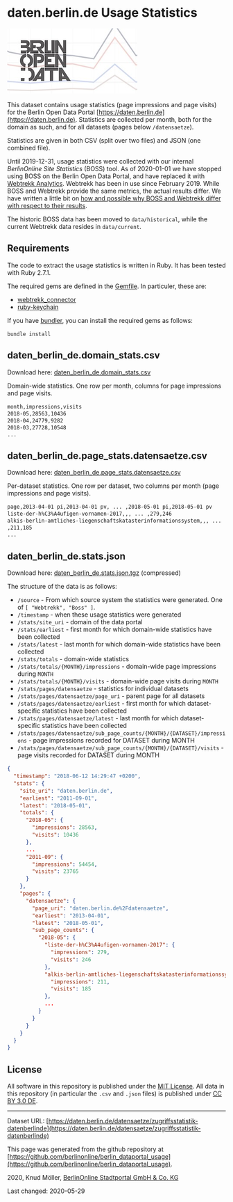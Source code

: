 # daten.berlin.de Usage Statistics

![logo for "daten.berlin.de Usage Statistics" dataset](image/daten-berlin-de-stats-social-preview_small.jpg)

This dataset contains usage statistics (page impressions and page visits) for the Berlin Open Data Portal [https://daten.berlin.de](https://daten.berlin.de). Statistics are collected per month, both for the domain as such, and for all datasets (pages below `/datensaetze`).

Statistics are given in both CSV (split over two files) and JSON (one combined file).

Until 2019-12-31, usage statistics were collected with our internal _BerlinOnline Site Statistics_ (BOSS) tool. As of 2020-01-01 we have stopped using BOSS on the Berlin Open Data Portal, and have replaced it with [Webtrekk Analytics](https://www.webtrekk.com/de/produkte/analytics/). Webtrekk has been in use since February 2019. While BOSS and Webtrekk provide the same metrics, the actual results differ. We have written a little bit on [how and possible why BOSS and Webtrekk differ with respect to their results](boss-vs-webtrekk.md).

The historic BOSS data has been moved to `data/historical`, while the current Webtrekk data resides in `data/current`.

## Requirements

The code to extract the usage statistics is written in Ruby. It has been tested with Ruby 2.7.1.

The required gems are defined in the [Gemfile](Gemfile). In particuler, these are:

- [webtrekk_connector](https://rubygems.org/gems/webtrekk_connector)
- [ruby-keychain](https://rubygems.org/gems/ruby-keychain)

If you have [bundler](https://bundler.io), you can install the required gems as follows:

```
bundle install
```

## daten_berlin_de.domain_stats.csv

Download here: [daten_berlin_de.domain_stats.csv](https://berlinonline.github.io/berlin_dataportal_usage/data/current/daten_berlin_de.domain_stats.csv)

Domain-wide statistics. One row per month, columns for page impressions and page visits.

```csv
month,impressions,visits
2018-05,28563,10436
2018-04,24779,9282
2018-03,27728,10548
...
```

## daten_berlin_de.page_stats.datensaetze.csv

Download here: [daten_berlin_de.page_stats.datensaetze.csv](https://berlinonline.github.io/berlin_dataportal_usage/data/current/daten_berlin_de.page_stats.datensaetze.csv)

Per-dataset statistics. One row per dataset, two columns per month (page impressions and page visits).

```
page,2013-04-01 pi,2013-04-01 pv, ... ,2018-05-01 pi,2018-05-01 pv
liste-der-h%C3%A4ufigen-vornamen-2017,,, ... ,279,246
alkis-berlin-amtliches-liegenschaftskatasterinformationssystem,,, ... ,211,185
...
```

## daten_berlin_de.stats.json

Download here: [daten_berlin_de.stats.json.tgz](https://berlinonline.github.io/berlin_dataportal_usage/data/current/daten_berlin_de.stats.json.tgz) (compressed)

The structure of the data is as follows:

* `/source` - From which source system the statistics were generated. One of `[ "Webtrekk", "Boss" ]`.
* `/timestamp` - when these usage statistics were generated
* `/stats/site_uri` - domain of the data portal
* `/stats/earliest` - first month for which domain-wide statistics have been collected
* `/stats/latest` - last month for which domain-wide statistics have been collected
* `/stats/totals` - domain-wide statistics
* `/stats/totals/{MONTH}/impressions` - domain-wide page impressions during `MONTH`
* `/stats/totals/{MONTH}/visits` - domain-wide page visits during `MONTH`
* `/stats/pages/datensaetze` - statistics for individual datasets
* `/stats/pages/datensaetze/page_uri` - parent page for all datasets
* `/stats/pages/datensaetze/earliest` - first month for which dataset-specific statistics have been collected
* `/stats/pages/datensaetze/latest` - last month for which dataset-specific statistics have been collected
* `/stats/pages/datensaetze/sub_page_counts/{MONTH}/{DATASET}/impressions` - page impressions recorded for DATASET during MONTH
* `/stats/pages/datensaetze/sub_page_counts/{MONTH}/{DATASET}/visits` - page visits recorded for DATASET during MONTH

```json
{
  "timestamp": "2018-06-12 14:29:47 +0200",
  "stats": {
    "site_uri": "daten.berlin.de",
    "earliest": "2011-09-01",
    "latest": "2018-05-01",
    "totals": {
      "2018-05": {
        "impressions": 28563,
        "visits": 10436
      },
      ...
      "2011-09": {
        "impressions": 54454,
        "visits": 23765
      }
    },
    "pages": {
      "datensaetze": {
        "page_uri": "daten.berlin.de%2Fdatensaetze",
        "earliest": "2013-04-01",
        "latest": "2018-05-01",
        "sub_page_counts": {
          "2018-05": {
            "liste-der-h%C3%A4ufigen-vornamen-2017": {
              "impressions": 279,
              "visits": 246
            },
            "alkis-berlin-amtliches-liegenschaftskatasterinformationssystem": {
              "impressions": 211,
              "visits": 185
            },
            ...
          }
        }
      }
    }
  }
}
```

## License

All software in this repository is published under the [MIT License](LICENSE). All data in this repository (in particular the `.csv` and `.json` files) is published under [CC BY 3.0 DE](https://creativecommons.org/licenses/by/3.0/de/).

---

Dataset URL: [https://daten.berlin.de/datensaetze/zugriffsstatistik-datenberlinde](https://daten.berlin.de/datensaetze/zugriffsstatistik-datenberlinde)

This page was generated from the github repository at [https://github.com/berlinonline/berlin_dataportal_usage](https://github.com/berlinonline/berlin_dataportal_usage).

2020, Knud Möller, [BerlinOnline Stadtportal GmbH & Co. KG](https://www.berlinonline.net)

Last changed: 2020-05-29
